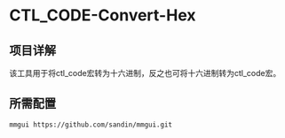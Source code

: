 # CTL_CODE-Convert-Hex
## 项目详解
该工具用于将ctl_code宏转为十六进制，反之也可将十六进制转为ctl_code宏。
## 所需配置
`mmgui https://github.com/sandin/mmgui.git`
